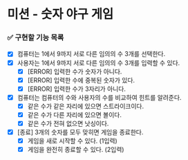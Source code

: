 # 미션 - 숫자 야구 게임

### ✅ 구현할 기능 목록

- [x] 컴퓨터는 1에서 9까지 서로 다른 임의의 수 3개를 선택한다.
- [x] 사용자는 1에서 9까지 서로 다른 임의의 수 3개를 입력할 수 있다.
    - [x] [ERROR] 입력한 수가 숫자가 아니다.
    - [x] [ERROR] 입력한 수에 중복된 숫자가 있다.
    - [x] [ERROR] 입력한 수가 3자리가 아니다.
- [x] 컴퓨터는 컴퓨터의 수와 사용자의 수를 비교하여 힌트를 알려준다.
    - [x] 같은 수가 같은 자리에 있으면 스트라이크이다.
    - [x] 같은 수가 다른 자리에 있으면 볼이다.
    - [x] 같은 수가 전혀 없으면 낫싱이다.
- [x] [종료] 3개의 숫자를 모두 맞히면 게임을 종료한다.
    - [x] 게임을 새로 시작할 수 있다. (1입력)
    - [x] 게임을 완전히 종료할 수 있다. (2입력)